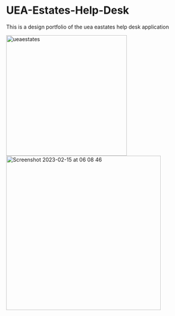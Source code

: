 # UEA-Estates-Help-Desk
This is a design portfolio of the uea eastates help desk application
<div>
<img width="324" alt="ueaestates" src="https://user-images.githubusercontent.com/60615703/218946444-31550d30-c192-4469-a749-29f02ba13378.png">
<img width="415" alt="Screenshot 2023-02-15 at 06 08 46" src="https://user-images.githubusercontent.com/60615703/218946758-c1d0a49c-b7e2-4b1a-abee-cfe8c5d68af7.png">
</div>

